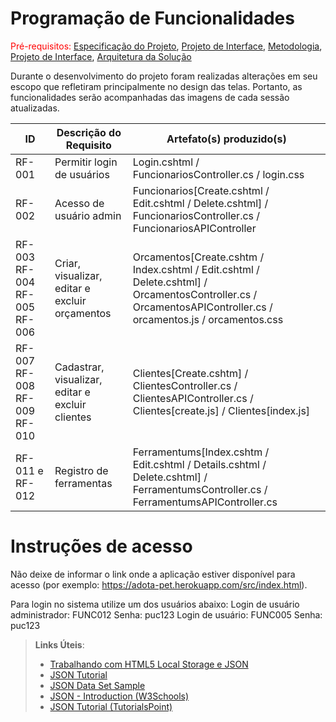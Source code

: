 # Programação de Funcionalidades

<span style="color:red">Pré-requisitos: <a href="2-Especificação do Projeto.md"> Especificação do Projeto</a></span>, <a href="3-Projeto de Interface.md"> Projeto de Interface</a>, <a href="4-Metodologia.md"> Metodologia</a>, <a href="3-Projeto de Interface.md"> Projeto de Interface</a>, <a href="5-Arquitetura da Solução.md"> Arquitetura da Solução</a>

Durante o desenvolvimento do projeto foram realizadas alterações em seu escopo que refletiram principalmente no design das telas. Portanto, as funcionalidades serão acompanhadas das imagens de cada sessão atualizadas.

|ID    | Descrição do Requisito  | Artefato(s) produzido(s) |
|------|-----------------------------------------|----|
|RF-001| Permitir login de usuários | Login.cshtml / FuncionariosController.cs / login.css | 
|RF-002| Acesso de usuário admin   | Funcionarios[Create.cshtml / Edit.cshtml / Delete.cshtml] /  FuncionariosController.cs / FuncionariosAPIController |
|RF-003 RF-004 RF-005 RF-006| Criar, visualizar, editar e excluir orçamentos | Orcamentos[Create.cshtm / Index.cshtml / Edit.cshtml / Delete.cshtml] /  OrcamentosController.cs / OrcamentosAPIController.cs / orcamentos.js / orcamentos.css |
|RF-007 RF-008 RF-009 RF-010| Cadastrar, visualizar, editar e excluir clientes | Clientes[Create.cshtm] /  ClientesController.cs / ClientesAPIController.cs / Clientes[create.js] / Clientes[index.js] |
|RF-011 e RF-012| Registro de ferramentas | Ferramentums[Index.cshtm / Edit.cshtml / Details.cshtml / Delete.cshtml] /  FerramentumsController.cs / FerramentumsAPIController.cs |


# Instruções de acesso

Não deixe de informar o link onde a aplicação estiver disponível para acesso (por exemplo: https://adota-pet.herokuapp.com/src/index.html).

Para login no sistema utilize um dos usuários abaixo:
Login de usuário administrador: FUNC012
Senha: puc123
Login de usuário: FUNC005
Senha: puc123


> **Links Úteis**:
>
> - [Trabalhando com HTML5 Local Storage e JSON](https://www.devmedia.com.br/trabalhando-com-html5-local-storage-e-json/29045)
> - [JSON Tutorial](https://www.w3resource.com/JSON)
> - [JSON Data Set Sample](https://opensource.adobe.com/Spry/samples/data_region/JSONDataSetSample.html)
> - [JSON - Introduction (W3Schools)](https://www.w3schools.com/js/js_json_intro.asp)
> - [JSON Tutorial (TutorialsPoint)](https://www.tutorialspoint.com/json/index.htm)
